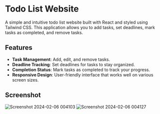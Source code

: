 # Todo List Website

A simple and intuitive todo list website built with React and styled using Tailwind CSS. This application allows you to add tasks, set deadlines, mark tasks as completed, and remove tasks.

## Features

- **Task Management**: Add, edit, and remove tasks.
- **Deadline Tracking**: Set deadlines for tasks to stay organized.
- **Completion Status**: Mark tasks as completed to track your progress.
- **Responsive Design**: User-friendly interface that works well on various screen sizes.

## Screenshot

![Screenshot 2024-02-06 004103](https://github.com/manishjhacse/To-Do-List/assets/123859854/cbc9e164-744c-424d-9359-428f0876767c)
![Screenshot 2024-02-06 004127](https://github.com/manishjhacse/To-Do-List/assets/123859854/94da29cf-ad95-4a13-ac78-21dc683f7af4)
